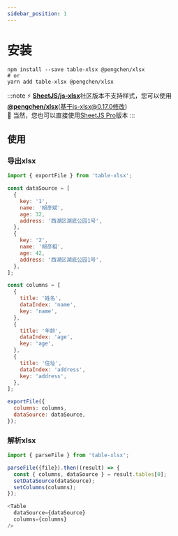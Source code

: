 ```yaml
---
sidebar_position: 1
---
```


# 安装

```shell
npm install --save table-xlsx @pengchen/xlsx
# or
yarn add table-xlsx @pengchen/xlsx
```
:::note
⚡️ [**SheetJS/js-xlsx**](https://github.com/SheetJS/sheetjs)社区版本不支持样式，您可以使用[**@pengchen/xlsx**](https://github.com/PengChen96/sheetjs)(基于js-xlsx@0.17.0修改)  
💸 当然，您也可以直接使用[SheetJS Pro](https://sheetjs.com/pro)版本
:::

## 使用
### 导出xlsx
```javascript
import { exportFile } from 'table-xlsx';

const dataSource = [
  {
    key: '1',
    name: '胡彦斌',
    age: 32,
    address: '西湖区湖底公园1号',
  },
  {
    key: '2',
    name: '胡彦祖',
    age: 42,
    address: '西湖区湖底公园1号',
  },
];

const columns = [
  {
    title: '姓名',
    dataIndex: 'name',
    key: 'name',
  },
  {
    title: '年龄',
    dataIndex: 'age',
    key: 'age',
  },
  {
    title: '住址',
    dataIndex: 'address',
    key: 'address',
  },
];

exportFile({
  columns: columns,
  dataSource: dataSource,
});
```

### 解析xlsx
```javascript
import { parseFile } from 'table-xlsx';

parseFile({file}).then((result) => {
  const { columns, dataSource } = result.tables[0];
  setDataSource(dataSource);
  setColumns(columns);
});

<Table
  dataSource={dataSource}
  columns={columns}
/>
```
